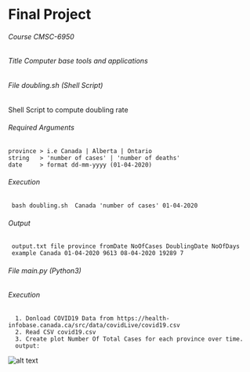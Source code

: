 # Final Project
<h6>Course CMSC-6950</h6>
<h6>Title Computer base tools and applications</h6>


<h6>File doubling.sh (Shell Script)</h6>  

Shell Script to compute doubling rate

<h6>Required Arguments</h6> 

    province > i.e Canada | Alberta | Ontario 
    string   > 'number of cases' | 'number of deaths' 
    date     > format dd-mm-yyyy (01-04-2020)
    
<h6>Execution</h6>
    
     bash doubling.sh  Canada 'number of cases' 01-04-2020 

<h6>Output</h6>
    
     output.txt file province fromDate NoOfCases DoublingDate NoOfDays
     example Canada 01-04-2020 9613 08-04-2020 19289 7
     
 
<h6>File main.py (Python3)</h6>  

<h6>Execution</h6>
         
      1. Donload COVID19 Data from https://health-infobase.canada.ca/src/data/covidLive/covid19.csv 
      2. Read CSV covid19.csv
      3. Create plot Number Of Total Cases for each province over time. 
      output: 
  ![alt text](https://i.ibb.co/KKBX89P/Snip20200621-1-1.png) 
  
        
